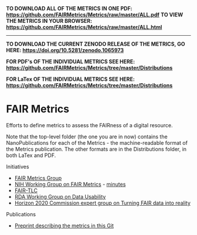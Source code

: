 **TO DOWNLOAD ALL OF THE METRICS IN ONE PDF:  https://github.com/FAIRMetrics/Metrics/raw/master/ALL.pdf**
**TO VIEW THE METRICS IN YOUR BROWSER:  https://github.com/FAIRMetrics/Metrics/raw/master/ALL.html**

---------------


**TO DOWNLOAD THE CURRENT ZENODO RELEASE OF THE METRICS, GO HERE:  https://doi.org/10.5281/zenodo.1065973**

**FOR PDF's OF THE INDIVIDUAL METRICS SEE HERE:  https://github.com/FAIRMetrics/Metrics/tree/master/Distributions**

**FOR LaTex OF THE INDIVIDUAL METRICS SEE HERE:  https://github.com/FAIRMetrics/Metrics/tree/master/Distributions**



# FAIR Metrics
Efforts to define metrics to assess the FAIRness of a digital resource.

Note that the top-level folder (the one you are in now) contains the NanoPublications for each of the Metrics - the machine-readable format of the Metrics publication.  The other formats are in the Distributions folder, in both LaTex and PDF.  

Initiatives

* [FAIR Metrics Group](http://www.fairmetrics.org/)
* [NIH Working Group on FAIR Metrics](https://bd2kccc.org/working-groups/?v=commons&h=front) - [minutes](https://docs.google.com/document/d/1Z67UntK73zE8egLpKmIHfpexyuPWWV1gjcjfNeybK9o/edit?usp=sharing)
* [FAIR-TLC](https://zenodo.org/record/203295#.WVs8m4jfoUE)
* [RDA Working Group on Data Usability](https://www.rd-alliance.org/data-publishing-data-usability-certification-services-rda-8th-plenary-bof-meeting)
* [Horizon 2020 Commission expert group on Turning FAIR data into reality](http://ec.europa.eu/transparency/regexpert/index.cfm?do=groupDetail.groupDetail&groupID=3464)

Publications

* [Preprint describing the metrics in this Git](https://doi.org/10.1101/225490)
